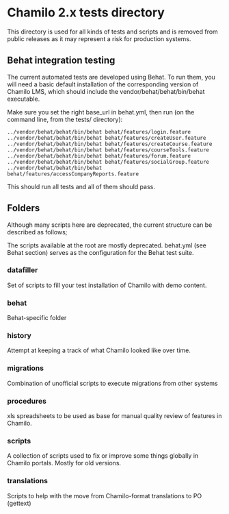 # Chamilo 2.x tests directory

This directory is used for all kinds of tests and scripts and is removed from
public releases as it may represent a risk for production systems.

## Behat integration testing

The current automated tests are developed using Behat. To run them, you will
need a basic default installation of the corresponding version of Chamilo LMS,
which should include the vendor/behat/behat/bin/behat executable.

Make sure you set the right base_url in behat.yml, then run (on the command
line, from the tests/ directory): 
```
../vendor/behat/behat/bin/behat behat/features/login.feature
../vendor/behat/behat/bin/behat behat/features/createUser.feature
../vendor/behat/behat/bin/behat behat/features/createCourse.feature
../vendor/behat/behat/bin/behat behat/features/courseTools.feature
../vendor/behat/behat/bin/behat behat/features/forum.feature
../vendor/behat/behat/bin/behat behat/features/socialGroup.feature
../vendor/behat/behat/bin/behat behat/features/accessCompanyReports.feature
```

This should run all tests and all of them should pass.

## Folders

Although many scripts here are deprecated, the current structure can be
 described as follows;

The scripts available at the root are mostly deprecated.
behat.yml (see Behat section) serves as the configuration for the Behat
test suite.

### datafiller

Set of scripts to fill your test installation of Chamilo with demo content.

### behat

Behat-specific folder

### history

Attempt at keeping a track of what Chamilo looked like over time.

### migrations

Combination of unofficial scripts to execute migrations from other systems


### procedures

xls spreadsheets to be used as base for manual quality review of features in
Chamilo.

### scripts

A collection of scripts used to fix or improve some things globally in Chamilo
portals. Mostly for old versions.


### translations

Scripts to help with the move from Chamilo-format translations to PO (gettext)
